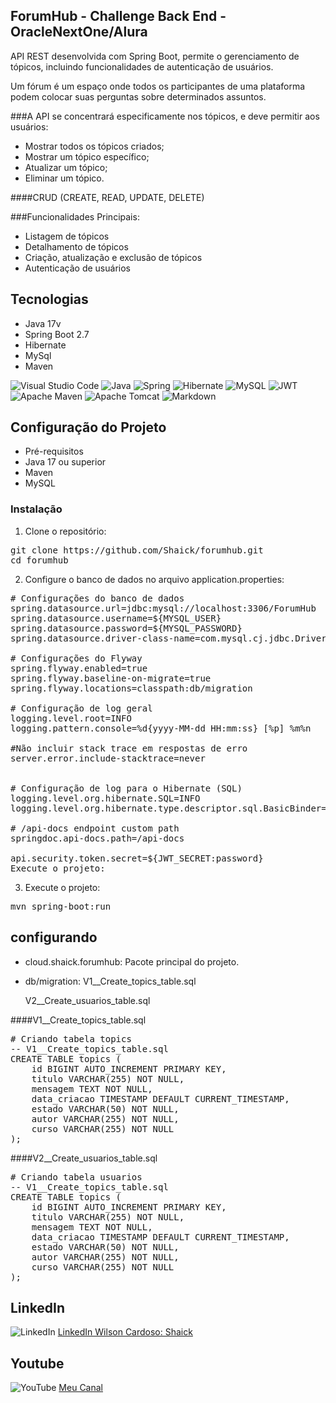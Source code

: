 ## ForumHub - Challenge Back End - OracleNextOne/Alura

<P>API REST desenvolvida com Spring Boot, permite o gerenciamento de tópicos, incluindo funcionalidades de autenticação de usuários.

Um fórum é um espaço onde todos os participantes de uma plataforma podem colocar suas perguntas sobre determinados assuntos.
</P>

###A API se concentrará especificamente nos tópicos, e deve permitir aos usuários:

* Mostrar todos os tópicos criados;
* Mostrar um tópico específico;
* Atualizar um tópico;
* Eliminar um tópico.

####CRUD (CREATE, READ, UPDATE, DELETE)

###Funcionalidades Principais:
* Listagem de tópicos
* Detalhamento de tópicos
* Criação, atualização e exclusão de tópicos
* Autenticação de usuários

## Tecnologias
<ul>
<li>Java 17v</li>
<li>Spring Boot 2.7</li>
<li>Hibernate</li>
<li>MySql</li>
<li>Maven</li>
</ul>

![Visual Studio Code](https://img.shields.io/badge/Visual%20Studio%20Code-0078d7.svg?style=for-the-badge&logo=visual-studio-code&logoColor=white)
![Java](https://img.shields.io/badge/java-%23ED8B00.svg?style=for-the-badge&logo=openjdk&logoColor=white)
![Spring](https://img.shields.io/badge/spring-%236DB33F.svg?style=for-the-badge&logo=spring&logoColor=white)
![Hibernate](https://img.shields.io/badge/Hibernate-59666C?style=for-the-badge&logo=Hibernate&logoColor=white)
![MySQL](https://img.shields.io/badge/mysql-4479A1.svg?style=for-the-badge&logo=mysql&logoColor=white)
![JWT](https://img.shields.io/badge/JWT-black?style=for-the-badge&logo=JSON%20web%20tokens)
![Apache Maven](https://img.shields.io/badge/Apache%20Maven-C71A36?style=for-the-badge&logo=Apache%20Maven&logoColor=white)
![Apache Tomcat](https://img.shields.io/badge/apache%20tomcat-%23F8DC75.svg?style=for-the-badge&logo=apache-tomcat&logoColor=black)
![Markdown](https://img.shields.io/badge/markdown-%23000000.svg?style=for-the-badge&logo=markdown&logoColor=white)

## Configuração do Projeto

<ul>
<li>Pré-requisitos</li>
<li>Java 17 ou superior</li>
<li>Maven</li>
<li>MySQL</li>
</ul>

### Instalação
1. Clone o repositório:

<pre>
git clone https://github.com/Shaick/forumhub.git
cd forumhub
</pre>

2. Configure o banco de dados no arquivo application.properties:

<pre>
# Configurações do banco de dados
spring.datasource.url=jdbc:mysql://localhost:3306/ForumHub
spring.datasource.username=${MYSQL_USER}
spring.datasource.password=${MYSQL_PASSWORD}
spring.datasource.driver-class-name=com.mysql.cj.jdbc.Driver

# Configurações do Flyway
spring.flyway.enabled=true
spring.flyway.baseline-on-migrate=true
spring.flyway.locations=classpath:db/migration

# Configuração de log geral
logging.level.root=INFO
logging.pattern.console=%d{yyyy-MM-dd HH:mm:ss} [%p] %m%n

#Não incluir stack trace em respostas de erro
server.error.include-stacktrace=never


# Configuração de log para o Hibernate (SQL)
logging.level.org.hibernate.SQL=INFO
logging.level.org.hibernate.type.descriptor.sql.BasicBinder=TRACE

# /api-docs endpoint custom path
springdoc.api-docs.path=/api-docs

api.security.token.secret=${JWT_SECRET:password}
Execute o projeto:
</pre>

3. Execute o projeto:
<pre>mvn spring-boot:run</pre>

## configurando

* cloud.shaick.forumhub: Pacote principal do projeto.
- db/migration:
	 V1__Create_topics_table.sql
	 
	 V2__Create_usuarios_table.sql

####V1__Create_topics_table.sql
<pre>
# Criando tabela topics
-- V1__Create_topics_table.sql
CREATE TABLE topics (
    id BIGINT AUTO_INCREMENT PRIMARY KEY,
    titulo VARCHAR(255) NOT NULL,
    mensagem TEXT NOT NULL,
    data_criacao TIMESTAMP DEFAULT CURRENT_TIMESTAMP,
    estado VARCHAR(50) NOT NULL,
    autor VARCHAR(255) NOT NULL,
    curso VARCHAR(255) NOT NULL
);
</pre>

####V2__Create_usuarios_table.sql
<pre>
# Criando tabela usuarios
-- V1__Create_topics_table.sql
CREATE TABLE topics (
    id BIGINT AUTO_INCREMENT PRIMARY KEY,
    titulo VARCHAR(255) NOT NULL,
    mensagem TEXT NOT NULL,
    data_criacao TIMESTAMP DEFAULT CURRENT_TIMESTAMP,
    estado VARCHAR(50) NOT NULL,
    autor VARCHAR(255) NOT NULL,
    curso VARCHAR(255) NOT NULL
);
</pre>

## LinkedIn 
![LinkedIn](https://img.shields.io/badge/linkedin-%230077B5.svg?style=for-the-badge&logo=linkedin&logoColor=white) [LinkedIn Wilson Cardoso: Shaick](https://www.linkedin.com/in/shaick/)

## Youtube
![YouTube](https://img.shields.io/badge/YouTube-%23FF0000.svg?style=for-the-badge&logo=YouTube&logoColor=white) [Meu Canal](https://www.youtube.com/channel/UCkmng9THj4jMxrk8963ZxLg)


